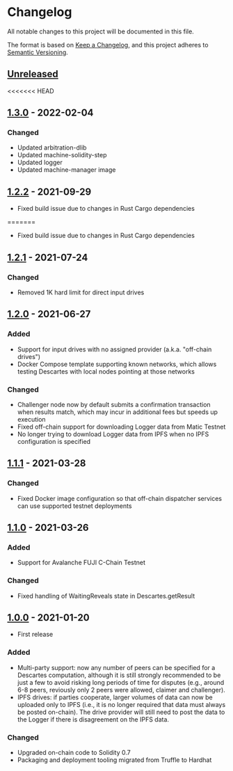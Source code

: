 # Changelog

All notable changes to this project will be documented in this file.

The format is based on [Keep a Changelog](https://keepachangelog.com/en/1.0.0/),
and this project adheres to [Semantic Versioning](https://semver.org/spec/v2.0.0.html).

## [Unreleased]

<<<<<<< HEAD
## [1.3.0] - 2022-02-04

### Changed

-   Updated arbitration-dlib
-   Updated machine-solidity-step
-   Updated logger
-   Updated machine-manager image

## [1.2.2] - 2021-09-29

-   Fixed build issue due to changes in Rust Cargo dependencies

=======
- Fixed build issue due to changes in Rust Cargo dependencies
## [1.2.1] - 2021-07-24

### Changed

-   Removed 1K hard limit for direct input drives

## [1.2.0] - 2021-06-27

### Added

-   Support for input drives with no assigned provider (a.k.a. "off-chain drives")
-   Docker Compose template supporting known networks, which allows testing Descartes with local nodes pointing at those networks

### Changed

-   Challenger node now by default submits a confirmation transaction when results match, which may incur in additional fees but speeds up execution
-   Fixed off-chain support for downloading Logger data from Matic Testnet
-   No longer trying to download Logger data from IPFS when no IPFS configuration is specified

## [1.1.1] - 2021-03-28

### Changed

-   Fixed Docker image configuration so that off-chain dispatcher services can use supported testnet deployments

## [1.1.0] - 2021-03-26

### Added

-   Support for Avalanche FUJI C-Chain Testnet

### Changed

-   Fixed handling of WaitingReveals state in Descartes.getResult

## [1.0.0] - 2021-01-20

-   First release

### Added

-   Multi-party support: now any number of peers can be specified for a Descartes computation, although it is still strongly recommended to be just a few to avoid risking long periods of time for disputes (e.g., around 6-8 peers, reviously only 2 peers were allowed, claimer and challenger).
-   IPFS drives: if parties cooperate, larger volumes of data can now be uploaded only to IPFS (i.e., it is no longer required that data must always be posted on-chain). The drive provider will still need to post the data to the Logger if there is disagreement on the IPFS data.

### Changed

-   Upgraded on-chain code to Solidity 0.7
-   Packaging and deployment tooling migrated from Truffle to Hardhat

[unreleased]: https://github.com/cartesi/descartes/compare/v1.3.0...HEAD
[1.3.0]: https://github.com/cartesi/descartes/releases/tag/v1.3.0
[1.2.2]: https://github.com/cartesi/descartes/releases/tag/v1.2.2
[1.2.1]: https://github.com/cartesi/descartes/releases/tag/v1.2.1
[1.2.0]: https://github.com/cartesi/descartes/releases/tag/v1.2.0
[1.1.1]: https://github.com/cartesi/descartes/releases/tag/v1.1.1
[1.1.0]: https://github.com/cartesi/descartes/releases/tag/v1.1.0
[1.0.0]: https://github.com/cartesi/descartes/releases/tag/v1.0.0
